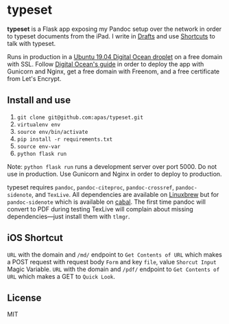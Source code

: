 # typeset

**typeset** is a Flask app exposing my Pandoc setup over the network in order to
typeset documents from the iPad. I write in [Drafts][drafts] and use
[Shortcuts][shortcuts] to talk with typeset.

Runs in production in a [Ubuntu 19.04 Digital Ocean droplet][do] on a free
domain with SSL. Follow [Digital Ocean's guide][guide] in order to deploy the
app with Gunicorn and Nginx, get a free domain with Freenom, and a free
certificate from Let's Encrypt.

## Install and use

1. `git clone git@github.com:apas/typeset.git`
1. `virtualenv env`
1. `source env/bin/activate`
1. `pip install -r requirements.txt`
1. `source env-var`
1. `python flask run`

Note: `python flask run` runs a development server over port 5000. Do not use in
production. Use Gunicorn and Nginx in order to deploy to production.

typeset requires `pandoc`, `pandoc-citeproc`, `pandoc-crossref`,
`pandoc-sidenote`, and `TexLive`. All dependencies are available on
[Linuxbrew][brew] but for `pandoc-sidenote` which is available on
[cabal][cabal]. The first time pandoc will convert to PDF during testing TexLive
will complain about missing dependencies—just install them with `tlmgr`.

## iOS Shortcut

`URL` with the domain and `/md/` endpoint to `Get Contents of URL` which makes a
POST request with request body `Form` and key `file`, value `Shorcut Input`
Magic Variable. `URL` with the domain and `/pdf/` endpoint to `Get Contents of
URL` which makes a GET to `Quick Look`.

## License

MIT

[drafts]:
    https://getdrafts.com

[shortcuts]:
    https://itunes.apple.com/us/app/shortcuts/id915249334?mt=8

[do]:
    https://m.do.co/c/1fb65d2407a3

[guide]:
    https://www.digitalocean.com/community/tutorials/how-to-serve-flask-applications-with-gunicorn-and-nginx-on-ubuntu-18-04

[brew]:
    https://docs.brew.sh/Homebrew-on-Linux

[cabal]:
    https://www.haskell.org/cabal/
